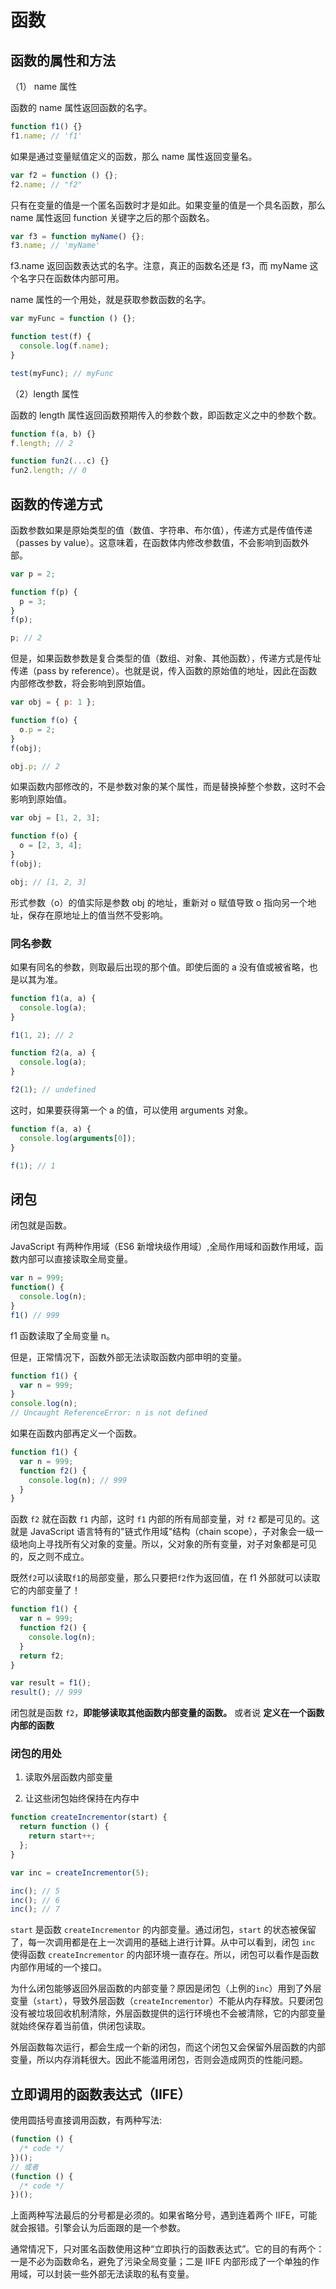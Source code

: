 # 函数

## 函数的属性和方法

（1） name 属性

函数的 name 属性返回函数的名字。

```javascript
function f1() {}
f1.name; // 'f1'
```

如果是通过变量赋值定义的函数，那么 name 属性返回变量名。

```javascript
var f2 = function () {};
f2.name; // "f2"
```

只有在变量的值是一个匿名函数时才是如此。如果变量的值是一个具名函数，那么 name 属性返回 function 关键字之后的那个函数名。

```javascript
var f3 = function myName() {};
f3.name; // 'myName'
```

f3.name 返回函数表达式的名字。注意，真正的函数名还是 f3，而 myName 这个名字只在函数体内部可用。

name 属性的一个用处，就是获取参数函数的名字。

```javascript
var myFunc = function () {};

function test(f) {
  console.log(f.name);
}

test(myFunc); // myFunc
```

（2）length 属性

函数的 length 属性返回函数预期传入的参数个数，即函数定义之中的参数个数。

```javascript
function f(a, b) {}
f.length; // 2

function fun2(...c) {}
fun2.length; // 0
```

## 函数的传递方式

函数参数如果是原始类型的值（数值、字符串、布尔值），传递方式是传值传递（passes by value）。这意味着，在函数体内修改参数值，不会影响到函数外部。

```javascript
var p = 2;

function f(p) {
  p = 3;
}
f(p);

p; // 2
```

但是，如果函数参数是复合类型的值（数组、对象、其他函数），传递方式是传址传递（pass by reference）。也就是说，传入函数的原始值的地址，因此在函数内部修改参数，将会影响到原始值。

```javascript
var obj = { p: 1 };

function f(o) {
  o.p = 2;
}
f(obj);

obj.p; // 2
```

如果函数内部修改的，不是参数对象的某个属性，而是替换掉整个参数，这时不会影响到原始值。

```javascript
var obj = [1, 2, 3];

function f(o) {
  o = [2, 3, 4];
}
f(obj);

obj; // [1, 2, 3]
```

形式参数（o）的值实际是参数 obj 的地址，重新对 o 赋值导致 o 指向另一个地址，保存在原地址上的值当然不受影响。

### 同名参数

如果有同名的参数，则取最后出现的那个值。即使后面的 a 没有值或被省略，也是以其为准。

```javascript
function f1(a, a) {
  console.log(a);
}

f1(1, 2); // 2

function f2(a, a) {
  console.log(a);
}

f2(1); // undefined
```

这时，如果要获得第一个 a 的值，可以使用 arguments 对象。

```javascript
function f(a, a) {
  console.log(arguments[0]);
}

f(1); // 1
```

## 闭包

闭包就是函数。

JavaScript 有两种作用域（ES6 新增块级作用域）,全局作用域和函数作用域，函数内部可以直接读取全局变量。

```javascript
var n = 999;
function() {
  console.log(n);
}
f1() // 999
```

f1 函数读取了全局变量 n。

但是，正常情况下，函数外部无法读取函数内部申明的变量。

```javascript
function f1() {
  var n = 999;
}
console.log(n);
// Uncaught ReferenceError: n is not defined
```

如果在函数内部再定义一个函数。

```javascript
function f1() {
  var n = 999;
  function f2() {
    console.log(n); // 999
  }
}
```

函数 `f2` 就在函数 `f1` 内部，这时 `f1` 内部的所有局部变量，对 `f2` 都是可见的。这就是 JavaScript 语言特有的"链式作用域"结构（chain scope），子对象会一级一级地向上寻找所有父对象的变量。所以，父对象的所有变量，对子对象都是可见的，反之则不成立。

既然`f2`可以读取`f1`的局部变量，那么只要把`f2`作为返回值，在 f1 外部就可以读取它的内部变量了！

```javascript
function f1() {
  var n = 999;
  function f2() {
    console.log(n);
  }
  return f2;
}

var result = f1();
result(); // 999
```

闭包就是函数 `f2`，**即能够读取其他函数内部变量的函数。** 或者说 **定义在一个函数内部的函数**

### 闭包的用处

1. 读取外层函数内部变量

2. 让这些闭包始终保持在内存中

```javascript
function createIncrementor(start) {
  return function () {
    return start++;
  };
}

var inc = createIncrementor(5);

inc(); // 5
inc(); // 6
inc(); // 7
```

`start` 是函数 `createIncrementor` 的内部变量。通过闭包，`start` 的状态被保留了，每一次调用都是在上一次调用的基础上进行计算。从中可以看到，闭包 `inc` 使得函数 `createIncrementor` 的内部环境一直存在。所以，闭包可以看作是函数内部作用域的一个接口。

为什么闭包能够返回外层函数的内部变量？原因是闭包（上例的`inc`）用到了外层变量（`start`），导致外层函数（`createIncrementor`）不能从内存释放。只要闭包没有被垃圾回收机制清除，外层函数提供的运行环境也不会被清除，它的内部变量就始终保存着当前值，供闭包读取。

外层函数每次运行，都会生成一个新的闭包，而这个闭包又会保留外层函数的内部变量，所以内存消耗很大。因此不能滥用闭包，否则会造成网页的性能问题。

## 立即调用的函数表达式（IIFE）

使用圆括号直接调用函数，有两种写法:

```javascript
(function () {
  /* code */
})();
// 或者
(function () {
  /* code */
})();
```

上面两种写法最后的分号都是必须的。如果省略分号，遇到连着两个 IIFE，可能就会报错。引擎会认为后面跟的是一个参数。

通常情况下，只对匿名函数使用这种“立即执行的函数表达式”。它的目的有两个：一是不必为函数命名，避免了污染全局变量；二是 IIFE 内部形成了一个单独的作用域，可以封装一些外部无法读取的私有变量。
